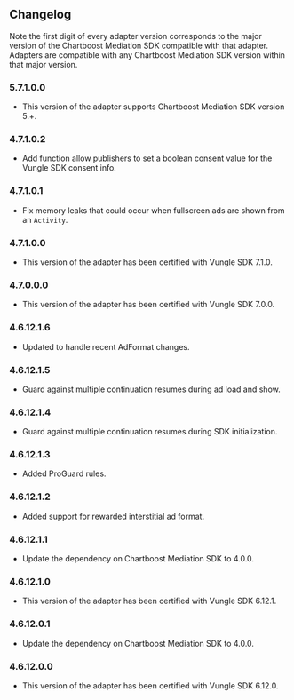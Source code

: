 ## Changelog

Note the first digit of every adapter version corresponds to the major version of the Chartboost Mediation SDK compatible with that adapter. 
Adapters are compatible with any Chartboost Mediation SDK version within that major version.

### 5.7.1.0.0
- This version of the adapter supports Chartboost Mediation SDK version 5.+.

### 4.7.1.0.2
- Add function allow publishers to set a boolean consent value for the Vungle SDK consent info.

### 4.7.1.0.1
- Fix memory leaks that could occur when fullscreen ads are shown from an `Activity`.

### 4.7.1.0.0
- This version of the adapter has been certified with Vungle SDK 7.1.0.

### 4.7.0.0.0
- This version of the adapter has been certified with Vungle SDK 7.0.0.

### 4.6.12.1.6
- Updated to handle recent AdFormat changes.

### 4.6.12.1.5
- Guard against multiple continuation resumes during ad load and show.

### 4.6.12.1.4
- Guard against multiple continuation resumes during SDK initialization.

### 4.6.12.1.3
- Added ProGuard rules.

### 4.6.12.1.2
- Added support for rewarded interstitial ad format. 

### 4.6.12.1.1
- Update the dependency on Chartboost Mediation SDK to 4.0.0.

### 4.6.12.1.0
- This version of the adapter has been certified with Vungle SDK 6.12.1.

### 4.6.12.0.1
- Update the dependency on Chartboost Mediation SDK to 4.0.0.

### 4.6.12.0.0
- This version of the adapter has been certified with Vungle SDK 6.12.0.
